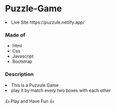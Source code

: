 # Puzzle-Game

<li>Live Site<//li> https://puzzule.netlify.app/

### Made of

* Html
* Css
* Javascript
* Bootstrap

### Description 

<li>This is a Puzzule Game<//li>
<li>play it by match every two boxes with each other<//li><br /><br />
👍 Play and Have Fun 👍


